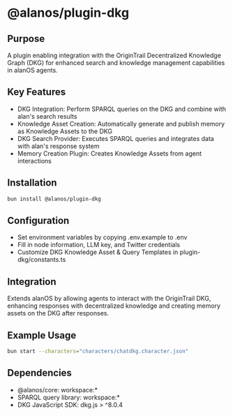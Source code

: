 # @alanos/plugin-dkg

## Purpose

A plugin enabling integration with the OriginTrail Decentralized Knowledge Graph (DKG) for enhanced search and knowledge management capabilities in alanOS agents.

## Key Features

- DKG Integration: Perform SPARQL queries on the DKG and combine with alan's search results
- Knowledge Asset Creation: Automatically generate and publish memory as Knowledge Assets to the DKG
- DKG Search Provider: Executes SPARQL queries and integrates data with alan's response system
- Memory Creation Plugin: Creates Knowledge Assets from agent interactions

## Installation

```bash
bun install @alanos/plugin-dkg
```

## Configuration

- Set environment variables by copying .env.example to .env
- Fill in node information, LLM key, and Twitter credentials
- Customize DKG Knowledge Asset & Query Templates in plugin-dkg/constants.ts

## Integration

Extends alanOS by allowing agents to interact with the OriginTrail DKG, enhancing responses with decentralized knowledge and creating memory assets on the DKG after responses.

## Example Usage

```bash
bun start --characters="characters/chatdkg.character.json"
```

## Dependencies

- @alanos/core: workspace:\*
- SPARQL query library: workspace:\*
- DKG JavaScript SDK: dkg.js > ^8.0.4
